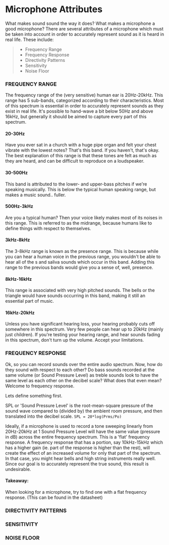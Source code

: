 # Microphone Attributes

What makes sound sound the way it does? What makes a microphone a good microphone? There are several attributes of a microphone which must be taken into account in order to accurately represent sound as it is heard in real life. These include: 
>- Frequency Range
>- Frequency Response
>- Directivity Patterns
>- Sensitivity
>- Noise Floor

### FREQUENCY RANGE
The frequency range of the (very sensitive) human ear is 20Hz-20kHz. This range has 5 sub-bands, categorized according to their characteristics. Most of this spectrum is essential in order to accurately represent sounds as they exist in real life. It's possible to hand-wave a bit below 50Hz and above 16kHz, but generally it should be aimed to capture every part of this spectrum.

#### 20-30Hz
Have you ever sat in a church with a huge pipe organ and felt your chest vibrate with the lowest notes? That's this band. If you haven't, that's okay. The best explanation of this range is that these tones are felt as much as they are heard, and can be difficult to reproduce on a loudspeaker. 

#### 30-500Hz
This band is attributed to the lower- and upper-bass pitches if we're speaking musically. This is below the typical human speaking range, but makes a music sound.. fuller.

#### 500Hz-3kHz
Are you a typical human? Then your voice likely makes most of its noises in this range. This is referred to as the midrange, because humans like to define things with respect to themselves. 

#### 3kHz-8kHz
The 3-8kHz range is known as the presence range. This is because while you can hear a human voice in the previous range, you wouldn't be able to hear all of the s and saliva sounds which occur in this band. Adding this range to the previous bands would give you a sense of, well, presence. 

#### 8kHz-16kHz
This range is associated with very high pitched sounds. The bells or the triangle would have sounds occurring in this band, making it still an essential part of music. 

#### 16kHz-20kHz
Unless you have significant hearing loss, your hearing probably cuts off somewhere in this spectrum. Very few people can hear up to 20kHz (mainly just children). If you're testing your hearing range, and hear sounds fading in this spectrum, don't turn up the volume. Accept your limitations.

### FREQUENCY RESPONSE
Ok, so you can record sounds over the entire audio spectrum. Now, how do they sound with respect to each other? Do bass sounds recorded at the same volume (or Sound Pressure Level) as treble sounds look to have the same level as each other on the decibel scale? What does that even mean? Welcome to frequency response. 

Lets define something first.

SPL or 'Sound Pressure Level' is the root-mean-square pressure of the sound wave compared to (divided by) the ambient room pressure, and then translated into the decibel scale. 
`SPL = 20*log(Prms/Po)`

Ideally, if a microphone is used to record a tone sweeping linearly from 20Hz-20kHz at 1 Sound Pressure Level will have the same value (pressure in dB) across the entire frequency spectrum. This is a 'flat' frequency response. A frequency response that has a portion, say 10kHz-15kHz which has a higher gain (ie. part of the response is higher than the rest), will create the effect of an increased volume for only that part of the spectrum. In that case, you might hear bells and high string instruments really well. Since our goal is to accurately represent the true sound, this result is undesirable.

#### Takeaway: 
When looking for a microphone, try to find one with a flat frequency response. (This can be found in the datasheet)


### DIRECTIVITY PATTERNS

### SENSITIVITY

### NOISE FLOOR

